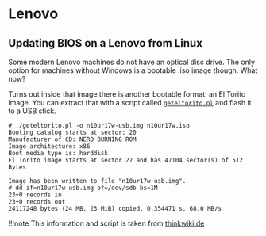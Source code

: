# Lenovo

## Updating BIOS on a Lenovo from Linux

Some modern Lenovo machines do not have an optical disc drive. The only option
for machines without Windows is a bootable .iso image though. What now?

Turns out inside that image there is another bootable format: an El Torito
image. You can extract that with a script called
[`geteltorito.pl`](/assets/geteltorito.pl) and flash it to a USB stick.

```
# ./geteltorito.pl -o n10ur17w-usb.img n10ur17w.iso
Booting catalog starts at sector: 20
Manufacturer of CD: NERO BURNING ROM
Image architecture: x86
Boot media type is: harddisk
El Torito image starts at sector 27 and has 47104 sector(s) of 512 Bytes

Image has been written to file "n10ur17w-usb.img".
# dd if=n10ur17w-usb.img of=/dev/sdb bs=1M
23+0 records in
23+0 records out
24117248 bytes (24 MB, 23 MiB) copied, 0.354471 s, 68.0 MB/s
```

!!!note
    This information and script is taken from
    [thinkwiki.de](http://thinkwiki.de/BIOS-Update_ohne_optisches_Laufwerk_unter_Linux)
